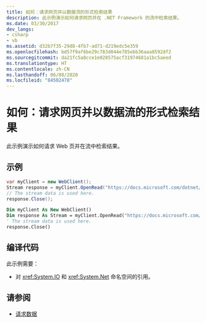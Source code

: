 ```yaml
---
title: 如何：请求网页并以数据流的形式检索结果
description: 此示例演示如何请求网页并在 .NET Framework 的流中检索结果。
ms.date: 03/30/2017
dev_langs:
- csharp
- vb
ms.assetid: d32b7f35-29d8-4fb7-ad71-d219edc5e359
ms.openlocfilehash: bd57f9af6be29c783d044e785ebb36aaa8592df2
ms.sourcegitcommit: da21fc5a8cce1e028575acf31974681a1bc5aeed
ms.translationtype: HT
ms.contentlocale: zh-CN
ms.lasthandoff: 06/08/2020
ms.locfileid: "84502478"
---
```

# <a name="how-to-request-a-web-page-and-retrieve-the-results-as-a-stream"></a>如何：请求网页并以数据流的形式检索结果

此示例演示如何请求 Web 页并在流中检索结果。
  
## <a name="example"></a>示例

```csharp
var myClient = new WebClient();
Stream response = myClient.OpenRead("https://docs.microsoft.com/dotnet/");
// The stream data is used here.
response.Close();
```

```vb
Dim myClient As New WebClient()
Dim response As Stream = myClient.OpenRead("https://docs.microsoft.com/dotnet/")
' The stream data is used here.
response.Close()
```

## <a name="compiling-the-code"></a>编译代码

 此示例需要：

- 对 <xref:System.IO> 和 <xref:System.Net> 命名空间的引用。

## <a name="see-also"></a>请参阅

- [请求数据](requesting-data.md)
